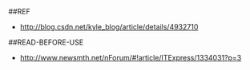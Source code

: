 
##REF
* http://blog.csdn.net/kyle_blog/article/details/4932710

##READ-BEFORE-USE
* http://www.newsmth.net/nForum/#!article/ITExpress/1334031?p=3

